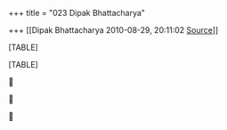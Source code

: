 +++
title = "023 Dipak Bhattacharya"

+++
[[Dipak Bhattacharya	2010-08-29, 20:11:02 [Source](https://groups.google.com/g/bvparishat/c/doVnFJCjbHg)]]



[TABLE]

[TABLE]







